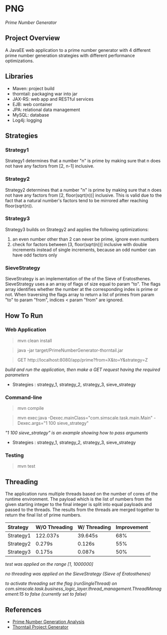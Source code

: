 # PNG
*Prime Number Generator*

## Project Overview

A JavaEE web application to a prime number generator with 4 different prime number generation strategies with different performance optimizations.

## Libraries
* Maven: project build
* thorntail: packaging war into jar
* JAX-RS: web app and RESTful services
* EJB: web container
* JPA: relational data management
* MySQL: database
* Log4j: logging

## Strategies

### Strategy1
Strategy1 determines that a number "n" is prime by making sure that n does not have any factors from [2, n-1] inclusive.

### Strategy2
Strategy2 determines that a number "n" is prime by making sure that n does not have any factors from [2, floor(sqrt(n))] inclusive. This is valid due to the fact that a natural number's factors tend to be mirrored after reaching floor(sqrt(n)).

### Strategy3
Strategy3 builds on Strategy2 and applies the following optimizations: 
1) an even number other than 2 can never be prime, ignore even numbers
2) check for factors between [3, floor(sqrt(n))] inclusive with double increments instead of single increments, because an odd number can have odd factors only
     
### SieveStrategy
SieveStrategy is an implementation of the of the Sieve of Eratosthenes. SieveStrategy uses a an array of flags of size equal to param "to". The flags array identifies whether the number at the corresponding index is prime or not. When traversing the flags array to return a list of primes from param "to" to param "from", indices < param "from" are ignored. 
 
## How To Run

### Web Application

> mvn clean install

> java -jar target/PrimeNumberGenerator-thorntail.jar

> GET http://localhost:8080/app/prime?from=X&to=Y&strategy=Z

*build and run the application, then make a GET request having the required parameters*

* Strategies : strategy_1, strategy_2, strategy_3, sieve_strategy

### Command-line 

> mvn compile

> mvn exec:java -Dexec.mainClass="com.simscale.task.main.Main" -Dexec.args="1 100 sieve_strategy"

*"1 100 sieve_strategy" is an example showing how to pass arguments*

* Strategies : strategy_1, strategy_2, strategy_3, sieve_strategy

### Testing

> mvn test

## Threading

The application runs multiple threads based on the number of cores of the runtime environment. The payload which is the list of numbers from the given starting integer to the final integer is split into equal payloads and passed to the threads. The results from the threads are merged together to return the final list of prime numbers.

| Strategy      | W/O Threading | W/ Threading  | Improvement |
| :------------ | :------------ | :------------ | :---------- |
| Strategy1     | 122.037s      | 39.645s       | 68%         |
| Strategy2     | 0.279s        | 0.126s        | 55%         |
| Strategy3     | 0.175s        | 0.087s        | 50%         |

*test was applied on the range [1, 1000000]*

*no threading was applied on the SieveStrategy (Sieve of Eratosthenes)*

*to activate threading set the flag (runSingleThread) on com.simscale.task.business_logic_layer.thread_management.ThreadManagement:15 to false (currently set to false)*

## References
* [Prime Number Generation Analysis](https://www.geeksforgeeks.org/analysis-different-methods-find-prime-number-python/)
* [Thorntail Project Generator](https://thorntail.io/generator/)
